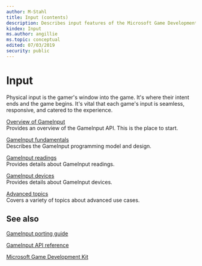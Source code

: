 ```yaml
---
author: M-Stahl
title: Input (contents)
description: Describes input features of the Microsoft Game Development Kit (GDK).
kindex: Input
ms.author: angillie
ms.topic: conceptual
edited: 07/03/2019
security: public
---
```


# Input

<a id="introductionSection"></a>

Physical input is the gamer's window into the game. It's where their intent ends and the game begins. It's vital that each game's input is seamless, responsive, and catered to the experience.  

[Overview of GameInput](overviews/input-overview.md)  
Provides an overview of the GameInput API. This is the place to start.

[GameInput fundamentals](overviews/input-fundamentals.md)  
Describes the GameInput programming model and design.

[GameInput readings](overviews/input-readings.md)  
Provides details about GameInput readings.

[GameInput devices](overviews/input-devices.md)  
Provides details about GameInput devices.



[Advanced topics](advanced/input-advanced-topics.md)  
Covers a variety of topics about advanced use cases.


<a id="seeAlsoSection"></a>
## See also

[GameInput porting guide](porting/input-porting.md)

[GameInput API reference](../reference/input/gc-reference-input-toc.md)

[Microsoft Game Development Kit](../GDKIntroduction.md)